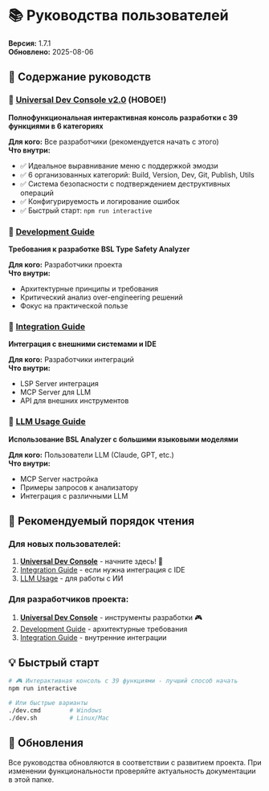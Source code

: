# 📚 Руководства пользователей

**Версия:** 1.7.1  
**Обновлено:** 2025-08-06  

## 🎯 Содержание руководств

### 🚀 [Universal Dev Console v2.0](universal-dev-console.md) (НОВОЕ!)
**Полнофункциональная интерактивная консоль разработки с 39 функциями в 6 категориях**

**Для кого:** Все разработчики (рекомендуется начать с этого)  
**Что внутри:**
- ✅ Идеальное выравнивание меню с поддержкой эмодзи
- ✅ 6 организованных категорий: Build, Version, Dev, Git, Publish, Utils
- ✅ Система безопасности с подтверждением деструктивных операций
- ✅ Конфигурируемость и логирование ошибок
- ✅ Быстрый старт: `npm run interactive`

### 🔧 [Development Guide](development.md)
**Требования к разработке BSL Type Safety Analyzer**

**Для кого:** Разработчики проекта  
**Что внутри:**
- Архитектурные принципы и требования
- Критический анализ over-engineering решений
- Фокус на практической пользе

### 🔌 [Integration Guide](integration.md)
**Интеграция с внешними системами и IDE**

**Для кого:** Разработчики интеграций  
**Что внутри:**
- LSP Server интеграция
- MCP Server для LLM
- API для внешних инструментов

### 🤖 [LLM Usage Guide](llm-usage.md)
**Использование BSL Analyzer с большими языковыми моделями**

**Для кого:** Пользователи LLM (Claude, GPT, etc.)  
**Что внутри:**
- MCP Server настройка
- Примеры запросов к анализатору
- Интеграция с различными LLM

## 🎯 Рекомендуемый порядок чтения

### Для новых пользователей:
1. **[Universal Dev Console](universal-dev-console.md)** - начните здесь! 🚀
2. [Integration Guide](integration.md) - если нужна интеграция с IDE
3. [LLM Usage](llm-usage.md) - для работы с ИИ

### Для разработчиков проекта:
1. **[Universal Dev Console](universal-dev-console.md)** - инструменты разработки 🎮
2. [Development Guide](development.md) - архитектурные требования
3. [Integration Guide](integration.md) - внутренние интеграции

## 💡 Быстрый старт

```bash
# 🎮 Интерактивная консоль с 39 функциями - лучший способ начать
npm run interactive

# Или быстрые варианты
./dev.cmd        # Windows
./dev.sh         # Linux/Mac
```

## 🔄 Обновления

Все руководства обновляются в соответствии с развитием проекта. При изменении функциональности проверяйте актуальность документации в этой папке.